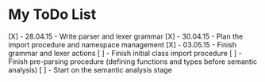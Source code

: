 My ToDo List
============

[X] - 28.04.15 - Write parser and lexer grammar
[X] - 30.04.15 - Plan the import procedure and namespace management
[X] - 03.05.15 - Finish grammar and lexer actions
[ ] - Finish initial class import procedure
[ ] - Finish pre-parsing procedure (defining functions and types before semantic analysis)
[ ] - Start on the semantic analysis stage
